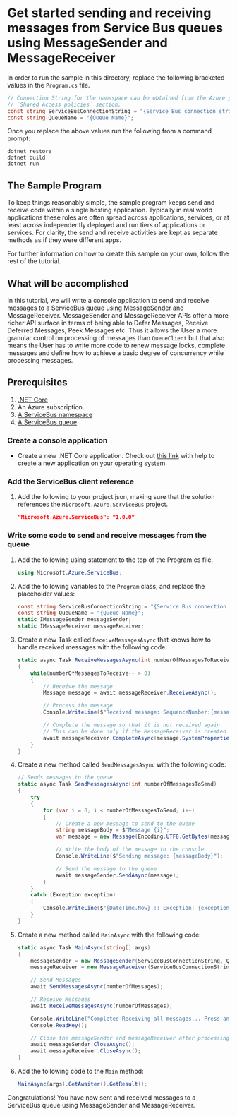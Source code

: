 # Get started sending and receiving messages from Service Bus queues using MessageSender and MessageReceiver

In order to run the sample in this directory, replace the following bracketed values in the `Program.cs` file.

```csharp
// Connection String for the namespace can be obtained from the Azure portal under the 
// `Shared Access policies` section.
const string ServiceBusConnectionString = "{Service Bus connection string}";
const string QueueName = "{Queue Name}";
```

Once you replace the above values run the following from a command prompt:
   
```
dotnet restore
dotnet build
dotnet run
```

## The Sample Program
To keep things reasonably simple, the sample program keeps send and receive code within a single hosting application.
Typically in real world applications these roles are often spread across applications, services, or at least across 
independently deployed and run tiers of applications or services. For clarity, the send and receive activities are kept as 
separate methods as if they were different apps.

For further information on how to create this sample on your own, follow the rest of the tutorial.

## What will be accomplished
In this tutorial, we will write a console application to send and receive messages to a ServiceBus queue using MessageSender and MessageReceiver.
MessageSender and MessageReceiver APIs offer a more richer API surface in terms of being able to Defer Messages, Receive Deferred Messages, 
Peek Messages etc. Thus it allows the User a more granular control on processing of messages than `QueueClient` but that also means the User has 
to write more code to renew message locks, complete messages and define how to achieve a basic degree of concurrency while processing messages.

## Prerequisites
1. [.NET Core](https://www.microsoft.com/net/core)
2. An Azure subscription.
3. [A ServiceBus namespace](https://docs.microsoft.com/en-us/azure/service-bus-messaging/service-bus-create-namespace-portal) 
4. [A ServiceBus queue](https://docs.microsoft.com/en-us/azure/service-bus-messaging/service-bus-dotnet-get-started-with-queues#2-create-a-queue-using-the-azure-portal)

### Create a console application

- Create a new .NET Core application. Check out [this link](https://docs.microsoft.com/en-us/dotnet/articles/core/getting-started) with help to create a new application on your operating system.

### Add the ServiceBus client reference

1. Add the following to your project.json, making sure that the solution references the `Microsoft.Azure.ServiceBus` project.

    ```json
    "Microsoft.Azure.ServiceBus": "1.0.0"
    ```

### Write some code to send and receive messages from the queue
1. Add the following using statement to the top of the Program.cs file.
   
    ```csharp
    using Microsoft.Azure.ServiceBus;
    ```

1. Add the following variables to the `Program` class, and replace the placeholder values:
    
    ```csharp
    const string ServiceBusConnectionString = "{Service Bus connection string}";
    const string QueueName = "{Queue Name}";
	static IMessageSender messageSender;
    static IMessageReceiver messageReceiver;
    ```

1. Create a new Task called `ReceiveMessagesAsync` that knows how to handle received messages with the following code:

	```csharp
	static async Task ReceiveMessagesAsync(int numberOfMessagesToReceive)
    {
		while(numberOfMessagesToReceive-- > 0)
        {
			// Receive the message
            Message message = await messageReceiver.ReceiveAsync();

            // Process the message
            Console.WriteLine($"Received message: SequenceNumber:{message.SystemProperties.SequenceNumber} Body:{Encoding.UTF8.GetString(message.Body)}");

            // Complete the message so that it is not received again.
            // This can be done only if the MessageReceiver is created in ReceiveMode.PeekLock mode (which is default).
            await messageReceiver.CompleteAsync(message.SystemProperties.LockToken);
        }
    }
	```
1. Create a new method called `SendMessagesAsync` with the following code:

    ```csharp
    // Sends messages to the queue.
    static async Task SendMessagesAsync(int numberOfMessagesToSend)
    {
		try
        {
			for (var i = 0; i < numberOfMessagesToSend; i++)
			{
				// Create a new message to send to the queue
				string messageBody = $"Message {i}";
				var message = new Message(Encoding.UTF8.GetBytes(messageBody));

				// Write the body of the message to the console
				Console.WriteLine($"Sending message: {messageBody}");

				// Send the message to the queue
				await messageSender.SendAsync(message);
			}
        }
        catch (Exception exception)
        {
			Console.WriteLine($"{DateTime.Now} :: Exception: {exception.Message}");
        }
	}
    ```

1. Create a new method called `MainAsync` with the following code:
   
    ```csharp
    static async Task MainAsync(string[] args)
    {
        messageSender = new MessageSender(ServiceBusConnectionString, QueueName);
        messageReceiver = new MessageReceiver(ServiceBusConnectionString, QueueName, ReceiveMode.PeekLock);

		// Send Messages
        await SendMessagesAsync(numberOfMessages);

		// Receive Messages
        await ReceiveMessagesAsync(numberOfMessages);

		Console.WriteLine("Completed Receiving all messages... Press any key to exit");
		Console.ReadKey();

		// Close the messageSender and messageReceiver after processing all needed messages.
        await messageSender.CloseAsync();
        await messageReceiver.CloseAsync();
    }
    ```

1. Add the following code to the `Main` method:
    
    ```csharp
    MainAsync(args).GetAwaiter().GetResult();
    ```

Congratulations! You have now sent and received messages to a ServiceBus queue using MessageSender and MessageReceiver.
